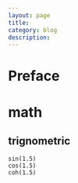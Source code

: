 ```yaml
---
layout: page
title:	
category: blog
description: 
---
```

# Preface

# math

## trignometric

	sin(1.5)
	cos(1.5)
	coh(1.5)
